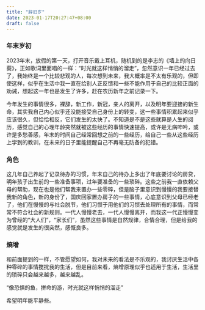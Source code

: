 ```yaml
---
title: "辞旧岁"
date: 2023-01-17T20:27:47+08:00
draft: false
---
```


### 年末岁初

2023年末，放假的第一天，打开音乐戴上耳机，随机到的是李志的《墙上的向日葵》，正如歌词里面唱的一样：“时光就这样悄悄的溜走”，忽然意识一年已经过去了，我始终是一个比较悲观的人，每次想到未来，我大概率是不太有乐观的，但即使这样，似乎在生活中我一直在给别人正反馈和一些不能作用于自己的比较正面的劝诫，想起这一年也是发生了许多，赶在农历新年之前记录一下。

今年发生的事情很多，裸辞，新工作，新冠，亲人的离开，以及明年要迎接的新生命，其实我自己内心似乎还没能接受自己身份上的转变，这一些事情积累起来似乎应该很久，但恰恰相反，它们发生的太快了。不知道是不是这些就算是人生的阅历，感觉自己的心理年龄突然就被这些经历的事情快速提高，或许是无病呻吟，或许是多愁善感，年末的时间自己经常回想之前的一些经历，给自己一些从这些经历上学到的教训，在未来的日子里能提醒自己不再毫无防备的犯错。

### 角色

这几年自己养起了记录待办的习惯，年末自己的待办上多出了年底要讨论的房贷，明年孩子出生前的一些准备事项，过年要准备的一些琐碎。这些之前我一直依赖父母的帮助，现在也是他们帮我来置办一些零碎，但是脑子里意识到慢慢的我要接替我新的角色，新的身份了，国庆回家置办房子的一些事情，心底意识到父母已经老了，他们在慢慢的与社会脱节，他们习惯于用他们的习惯去处理所有的事情，而常常不符合社会的新规则。一代人慢慢老去，一代人慢慢离开，而我这一代正慢慢变为曾经的“大人们”，“家长们”，虽然这些事情是自然规律，合情合理，但是给我的感觉就是发生的很突然，感慨良多。

### 熵增

和前面提到的一样，不管愿望如何，我对未来的看法是不乐观的，我讨厌生活中各种零碎的事情搅扰我的生活，但是目前来看，熵增原理似乎也适用于生活，生活里的琐碎只会越来越多，越来越乱。

“像恐惧的鱼，拼命的游，时光就这样悄悄的溜走”

希望明年能平静些。